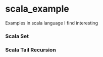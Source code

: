 # scala_example
Examples in scala language I find interesting

### Scala Set

### Scala Tail Recursion
